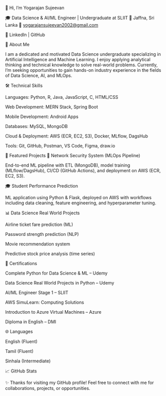 👋 Hi, I’m Yogarajan Sujeevan

🎓 Data Science & AI/ML Engineer | Undergraduate at SLIIT
📍 Jaffna, Sri Lanka
📧 yogarajansujeevan2002@gmail.com

🔗 LinkedIn
 | GitHub

🚀 About Me

I am a dedicated and motivated Data Science undergraduate specializing in Artificial Intelligence and Machine Learning. I enjoy applying analytical thinking and technical knowledge to solve real-world problems. Currently, I’m seeking opportunities to gain hands-on industry experience in the fields of Data Science, AI, and MLOps.

🛠️ Technical Skills

Languages: Python, R, Java, JavaScript, C, HTML/CSS

Web Development: MERN Stack, Spring Boot

Mobile Development: Android Apps

Databases: MySQL, MongoDB

Cloud & Deployment: AWS (ECR, EC2, S3), Docker, MLflow, DagsHub

Tools: Git, GitHub, Postman, VS Code, Figma, draw.io

📂 Featured Projects
🔐 Network Security System (MLOps Pipeline)

End-to-end ML pipeline with ETL (MongoDB), model training (MLflow/DagsHub), CI/CD (GitHub Actions), and deployment on AWS (ECR, EC2, S3).

🎓 Student Performance Prediction

ML application using Python & Flask, deployed on AWS with workflows including data cleaning, feature engineering, and hyperparameter tuning.

📊 Data Science Real World Projects

Airline ticket fare prediction (ML)

Password strength prediction (NLP)

Movie recommendation system

Predictive stock price analysis (time series)

📜 Certifications

Complete Python for Data Science & ML – Udemy

Data Science Real World Projects in Python – Udemy

AI/ML Engineer Stage 1 – SLIIT

AWS SimuLearn: Computing Solutions

Introduction to Azure Virtual Machines – Azure

Diploma in English – DMI

🌐 Languages

English (Fluent)

Tamil (Fluent)

Sinhala (Intermediate)

📈 GitHub Stats

✨ Thanks for visiting my GitHub profile! Feel free to connect with me for collaborations, projects, or opportunities.
